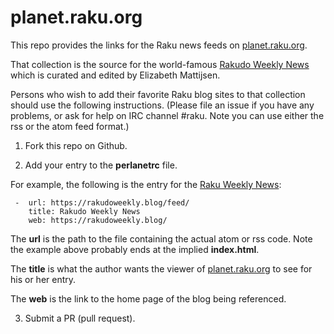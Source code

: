 # planet.raku.org

This repo provides the links for the Raku news feeds on
[planet.raku.org](https://planet.raku.org).

That collection is the source for the world-famous
[Rakudo Weekly News](https://rakudoweekly.blog/blog-feed) 
which is curated and edited by Elizabeth Mattijsen.

Persons who wish to add their favorite Raku blog sites
to that collection should use the following instructions. (Please file an
issue if you have any problems, or ask for help
on IRC channel \#raku.  Note you can use either the rss or the atom feed format.)

1. Fork this repo on Github.

2. Add your entry to the **perlanetrc** file.

For example, the following is the entry for the
[Raku Weekly News](https://rakudoweekly.blog/blog-feed):

~~~
 -  url: https://rakudoweekly.blog/feed/
    title: Rakudo Weekly News
    web: https://rakudoweekly.blog/
~~~

The **url** is the path to the file containing the actual atom or rss code. Note the 
example above probably ends at the implied **index.html**.

The **title** is what the author wants the viewer of 
[planet.raku.org](https://planet.raku.org) to see for his or her entry.

The **web** is the link to the home page of the blog being referenced.

3. Submit a PR (pull request).


